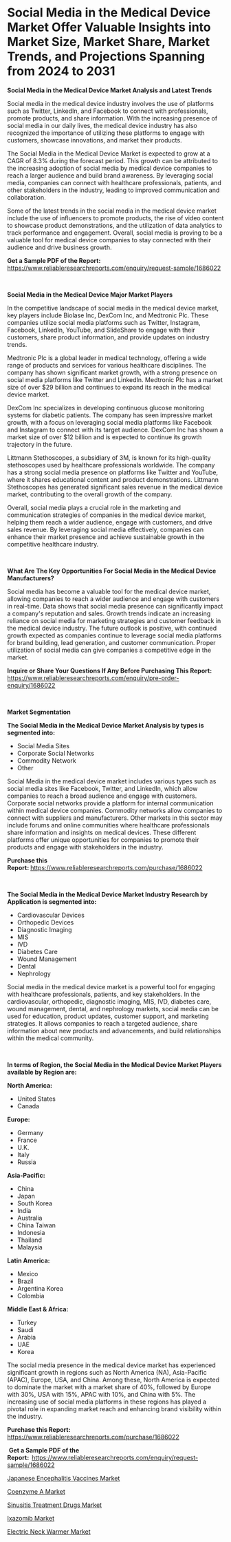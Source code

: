 <p><h1>Social Media in the Medical Device Market Offer Valuable Insights into Market Size, Market Share, Market Trends, and Projections Spanning from 2024 to 2031</h1></p><p><strong>Social Media in the Medical Device Market Analysis and Latest Trends</strong></p>
<p><p>Social media in the medical device industry involves the use of platforms such as Twitter, LinkedIn, and Facebook to connect with professionals, promote products, and share information. With the increasing presence of social media in our daily lives, the medical device industry has also recognized the importance of utilizing these platforms to engage with customers, showcase innovations, and market their products.</p><p>The Social Media in the Medical Device Market is expected to grow at a CAGR of 8.3% during the forecast period. This growth can be attributed to the increasing adoption of social media by medical device companies to reach a larger audience and build brand awareness. By leveraging social media, companies can connect with healthcare professionals, patients, and other stakeholders in the industry, leading to improved communication and collaboration.</p><p>Some of the latest trends in the social media in the medical device market include the use of influencers to promote products, the rise of video content to showcase product demonstrations, and the utilization of data analytics to track performance and engagement. Overall, social media is proving to be a valuable tool for medical device companies to stay connected with their audience and drive business growth.</p></p>
<p><strong>Get a Sample PDF of the Report:&nbsp;</strong> <a href="https://www.reliableresearchreports.com/enquiry/request-sample/1686022">https://www.reliableresearchreports.com/enquiry/request-sample/1686022</a></p>
<p>&nbsp;</p>
<p><strong>Social Media in the Medical Device Major Market Players</strong></p>
<p><p>In the competitive landscape of social media in the medical device market, key players include Biolase Inc, DexCom Inc, and Medtronic Plc. These companies utilize social media platforms such as Twitter, Instagram, Facebook, LinkedIn, YouTube, and SlideShare to engage with their customers, share product information, and provide updates on industry trends.</p><p>Medtronic Plc is a global leader in medical technology, offering a wide range of products and services for various healthcare disciplines. The company has shown significant market growth, with a strong presence on social media platforms like Twitter and LinkedIn. Medtronic Plc has a market size of over $29 billion and continues to expand its reach in the medical device market.</p><p>DexCom Inc specializes in developing continuous glucose monitoring systems for diabetic patients. The company has seen impressive market growth, with a focus on leveraging social media platforms like Facebook and Instagram to connect with its target audience. DexCom Inc has shown a market size of over $12 billion and is expected to continue its growth trajectory in the future.</p><p>Littmann Stethoscopes, a subsidiary of 3M, is known for its high-quality stethoscopes used by healthcare professionals worldwide. The company has a strong social media presence on platforms like Twitter and YouTube, where it shares educational content and product demonstrations. Littmann Stethoscopes has generated significant sales revenue in the medical device market, contributing to the overall growth of the company.</p><p>Overall, social media plays a crucial role in the marketing and communication strategies of companies in the medical device market, helping them reach a wider audience, engage with customers, and drive sales revenue. By leveraging social media effectively, companies can enhance their market presence and achieve sustainable growth in the competitive healthcare industry.</p></p>
<p>&nbsp;</p>
<p><strong>What Are The Key Opportunities For Social Media in the Medical Device Manufacturers?</strong></p>
<p><p>Social media has become a valuable tool for the medical device market, allowing companies to reach a wider audience and engage with customers in real-time. Data shows that social media presence can significantly impact a company's reputation and sales. Growth trends indicate an increasing reliance on social media for marketing strategies and customer feedback in the medical device industry. The future outlook is positive, with continued growth expected as companies continue to leverage social media platforms for brand building, lead generation, and customer communication. Proper utilization of social media can give companies a competitive edge in the market.</p></p>
<p><strong>Inquire or Share Your Questions If Any Before Purchasing This Report:</strong> <a href="https://www.reliableresearchreports.com/enquiry/pre-order-enquiry/1686022">https://www.reliableresearchreports.com/enquiry/pre-order-enquiry/1686022</a></p>
<p>&nbsp;</p>
<p><strong>Market Segmentation</strong></p>
<p><strong>The Social Media in the Medical Device Market Analysis by types is segmented into:</strong></p>
<p><ul><li>Social Media Sites</li><li>Corporate Social Networks</li><li>Commodity Network</li><li>Other</li></ul></p>
<p><p>Social Media in the medical device market includes various types such as social media sites like Facebook, Twitter, and LinkedIn, which allow companies to reach a broad audience and engage with customers. Corporate social networks provide a platform for internal communication within medical device companies. Commodity networks allow companies to connect with suppliers and manufacturers. Other markets in this sector may include forums and online communities where healthcare professionals share information and insights on medical devices. These different platforms offer unique opportunities for companies to promote their products and engage with stakeholders in the industry.</p></p>
<p><strong>Purchase this Report:&nbsp;</strong><a href="https://www.reliableresearchreports.com/purchase/1686022">https://www.reliableresearchreports.com/purchase/1686022</a></p>
<p>&nbsp;</p>
<p><strong>The Social Media in the Medical Device Market Industry Research by Application is segmented into:</strong></p>
<p><ul><li>Cardiovascular Devices</li><li>Orthopedic Devices</li><li>Diagnostic Imaging</li><li>MIS</li><li>IVD</li><li>Diabetes Care</li><li>Wound Management</li><li>Dental</li><li>Nephrology</li></ul></p>
<p><p>Social media in the medical device market is a powerful tool for engaging with healthcare professionals, patients, and key stakeholders. In the cardiovascular, orthopedic, diagnostic imaging, MIS, IVD, diabetes care, wound management, dental, and nephrology markets, social media can be used for education, product updates, customer support, and marketing strategies. It allows companies to reach a targeted audience, share information about new products and advancements, and build relationships within the medical community.</p></p>
<p>&nbsp;</p>
<p><strong>In terms of Region, the Social Media in the Medical Device Market Players available by Region are:</strong></p>
<p>
    <p> <strong> North America: </strong>
        <ul>
            <li>United States</li>
            <li>Canada</li>
        </ul>
        </p> 
    <p> <strong> Europe: </strong>
        <ul>
            <li>Germany</li>
            <li>France</li>
            <li>U.K.</li>
            <li>Italy</li>
            <li>Russia</li>
        </ul>
        </p> 
    <p> <strong> Asia-Pacific: </strong>
        <ul>
            <li>China</li>
            <li>Japan</li>
            <li>South Korea</li>
            <li>India</li>
            <li>Australia</li>
            <li>China Taiwan</li>
            <li>Indonesia</li>
            <li>Thailand</li>
            <li>Malaysia</li>
        </ul>
        </p> 
    <p> <strong> Latin America: </strong>
        <ul>
            <li>Mexico</li>
            <li>Brazil</li>
            <li>Argentina Korea</li>
            <li>Colombia</li>
        </ul>
        </p> 
    <p> <strong> Middle East & Africa: </strong>
        <ul>
            <li>Turkey</li>
            <li>Saudi</li>
            <li>Arabia</li>
            <li>UAE</li>
            <li>Korea</li>
        </ul>
    </p>
    </p>
<p><p>The social media presence in the medical device market has experienced significant growth in regions such as North America (NA), Asia-Pacific (APAC), Europe, USA, and China. Among these, North America is expected to dominate the market with a market share of 40%, followed by Europe with 30%, USA with 15%, APAC with 10%, and China with 5%. The increasing use of social media platforms in these regions has played a pivotal role in expanding market reach and enhancing brand visibility within the industry.</p></p>
<p><strong>Purchase this Report: </strong><a href="https://www.reliableresearchreports.com/purchase/1686022">https://www.reliableresearchreports.com/purchase/1686022</a></p>
<p>&nbsp;<strong>Get a Sample PDF of the Report:&nbsp;&nbsp;</strong><a href="https://www.reliableresearchreports.com/enquiry/request-sample/1686022">https://www.reliableresearchreports.com/enquiry/request-sample/1686022</a></p>
<p><strong></strong></p>
<p><p><a href="https://medium.com/@lilyberge344/japanese-encephalitis-vaccines-market-insight-market-trends-growth-forecasted-from-2024-to-2031-30076ffa08d3">Japanese Encephalitis Vaccines Market</a></p><p><a href="https://medium.com/@lawrenceguerrero666/coenzyme-a-market-trends-forecast-and-competitive-analysis-to-2031-e226130b22d5">Coenzyme A Market</a></p><p><a href="https://medium.com/@lawrenceguerrero666/sinusitis-treatment-drugs-market-insights-into-market-cagr-market-trends-and-growth-strategies-5c1fa790c495">Sinusitis Treatment Drugs Market</a></p><p><a href="https://medium.com/@amyacrooks6457/ixazomib-market-outlook-industry-overview-and-forecast-2024-to-2031-7418dad3ac35">Ixazomib Market</a></p><p><a href="https://medium.com/@lilyberge344/electric-neck-warmer-market-furnishes-information-on-market-share-market-trends-and-market-growth-d494ef0ffcca">Electric Neck Warmer Market</a></p></p>